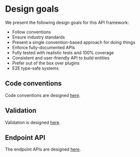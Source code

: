 # Design goals

We present the following design goals for this API framework:

- Follow conventions
- Ensure industry standards
- Present a single convention-based approach for doing things
- Enforce fully-documented APIs
- Fully tested with realistic tests and 100% coverage
- Consistent and user-friendly API to build entities
- Prefer out of the box over plugins
- E2E type-safe systems

## Code conventions

Code conventions are designed [here](./code_conventions.md).

## Validation

Validation is designed [here](./validation.md).

## Endpoint API

The endpoint APIs are designed [here](./endpoint_api.md).
